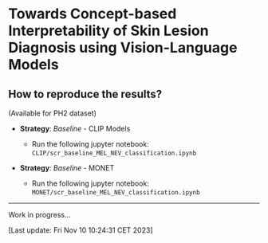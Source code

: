 # Towards Concept-based Interpretability of Skin Lesion Diagnosis using Vision-Language Models

## How to reproduce the results?

(Available for PH2 dataset)

- **Strategy**: *Baseline* - CLIP Models
    - Run the following jupyter notebook: `CLIP/scr_baseline_MEL_NEV_classification.ipynb`

- **Strategy**: *Baseline* - MONET
    - Run the following jupyter notebook: `MONET/scr_baseline_MEL_NEV_classification.ipynb`

---

Work in progress...

[Last update: Fri Nov 10 10:24:31 CET 2023]
